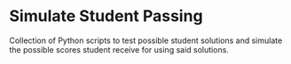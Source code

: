 # Simulate Student Passing

Collection of Python scripts to test possible student solutions and simulate the possible scores student receive for using said solutions.
